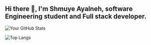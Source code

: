 ## Hi there 👋, I'm Shmuye Ayalneh, software Engineering student and Full stack developer.

![Your GitHub Stats](https://github-readme-stats.vercel.app/api?username=shmuye&show_icons=true&theme=radical)

   ![Top Langs](https://github-readme-stats.vercel.app/api/top-langs/?username=shmuye&layout=compact&langs_count=8&theme=dracula)
